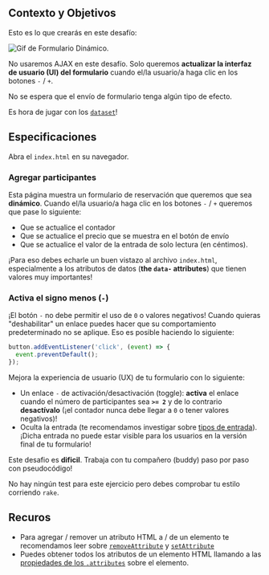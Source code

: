 ## Contexto y Objetivos

Esto es lo que crearás en este desafío:

![Gif de Formulario Dinámico ](https://raw.githubusercontent.com/lewagon/fullstack-images/master/frontend/booking-form.gif).

No usaremos AJAX en este desafío. Solo queremos **actualizar la interfaz de usuario (UI) del formulario** cuando el/la usuario/a haga clic en los botones `-` / `+`.

No se espera que el envío de formulario tenga algún tipo de efecto.

Es hora de jugar con los [`dataset`](https://developer.mozilla.org/en-US/docs/Web/API/HTMLElement/dataset)!

## Especificaciones

Abra el `index.html` en su navegador.

### Agregar participantes

Esta página muestra un formulario de reservación que queremos que sea **dinámico**. Cuando el/la usuario/a haga clic en los botones `-` / `+` queremos que pase lo siguiente:

- Que se actualice el contador
- Que se actualice el precio que se muestra en el botón de envío
- Que se actualice el valor de la entrada de solo lectura (en céntimos).

¡Para eso debes echarle un buen vistazo al archivo `index.html`, especialmente a los atributos de datos (**the `data-` attributes**) que tienen valores muy importantes!

### Activa el signo menos (`-`)

¡El botón `-` no debe permitir el uso de `0` o valores negativos! Cuando quieras "deshabilitar" un enlace puedes hacer que su comportamiento predeterminado no se aplique. Eso es posible haciendo lo siguiente:

```js
button.addEventListener('click', (event) => {
  event.preventDefault();
});

```

Mejora la experiencia de usuario (UX) de tu formulario con lo siguiente:

- Un enlace `-` de activación/desactivación (toggle): **activa** el enlace cuando el número de participantes sea **`>= 2`** y de lo contrario **desactívalo** (¡el contador nunca debe llegar a `0` o tener valores negativos)!
- Oculta la entrada (te recomendamos investigar sobre [tipos de entrada](https://developer.mozilla.org/en-US/docs/Web/HTML/Element/input)).¡Dicha entrada no puede estar visible para los usuarios en la versión final de tu formulario!

Este desafio es **dificil**. Trabaja con tu compañero (buddy) paso por paso con pseudocódigo!

No hay ningún test para este ejercicio pero debes comprobar tu estilo corriendo `rake`.

## Recuros

- Para agregar / remover un atributo HTML a / de un elemento te recomendamos leer sobre [`removeAttribute`](https://developer.mozilla.org/en-US/docs/Web/API/Element/removeAttribute) y  [`setAttribute`](https://developer.mozilla.org/en-US/docs/Web/API/Element/setAttribute)
- Puedes obtener todos los atributos de un elemento HTML llamando a las [propiedades de los `.attributes`](https://developer.mozilla.org/en-US/docs/Web/API/Element/attributes) sobre el elemento.
